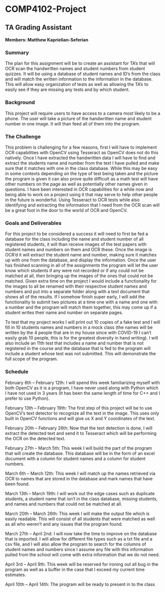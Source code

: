 # COMP4102-Project
## TA Grading Assistant
#### Members: Matthew Kaprielian-Seferian

### Summary
The plan for this assignment will be to create an assistant for TA’s that will OCR scan the handwritten names and student numbers from student quizzes. It will be using a database of student names and ID’s from the class and will match the written information to the information in the database. This will allow easy organization of tests as well as allowing the TA’s to easily see if they are missing any tests and by which student.

### Background
This project will require users to have access to a camera most likely to be a phone. The user will take a picture of the handwritten name and student number in one image. It will than feed all of them into the program.

### The Challenge
This problem is challenging for a few reasons, first I will have to implement OCR capabilities with OpenCV using Tesseract as OpenCV does not do this natively. Once I have extracted the handwritten data I will have to find and extract the students name and number from the text I have pulled and make sure that it matches with one in the class database. While this may be easy in some contexts depending on the type of test being taken and the picture the program is given it can also prove quite difficult as a math test will have other numbers on the page as well as potentially other names given in questions. I have been interested in OCR capabilities for a while now and being able to work on a project using it that may serve to help other people in the future is wonderful. Using Tesseract to OCR tests while also identifying and extracting the information that I need from the OCR scan will be a great foot in the door to the world of OCR and OpenCV.

### Goals and Deliverables
For this project to be considered a success it will need to first be fed a database for the class including the name and student number of all registered students, it will than receive images of the test papers with student names and numbers on them and OCR these. Once the image is OCR’d it will extract the student name and number, making sure it matches up with one from the database, and display the information. Once the user has finished scanning in all of the assignments the program will let the user know which students if any were not recorded or if any could not be matched at all, then bringing up the images of the ones that could not be matched. Given extra time on the project I would include a functionality for the images to all be renamed with their respective student names and numbers and put into a separate folder along with a text document that shows all of the results. If I somehow finish super early, I will add the functionality to submit two pictures at a time one with a name and one with a number and the program will match them together, this may come up if a student writes their name and number on separate pages.

To test that my project works I will print out 10 copies of a fake test and I will fill in 10 students names and numbers in a mock class (the names will be written by the 4 people that are in my house since with COVID-19 I can’t easily grab 10 people, this is for the greatest diversity in hand writing). I will also include an 11th test that includes a name and number that is not registered in the course and the database that is fed to the program will include a student whose test was not submitted. This will demonstrate the full scope of the program.

### Schedule
February 6th – February 12th: I will spend this week familiarizing myself with both OpenCV as it is a program, I have never used along with Python which I have not used in 3 years (It has been the same length of time for C++ and I prefer to use Python).

February 13th – February 19th: The first step of this project will be to use OpenCV’s text detector to recognize all the text in the image. This uses only built in OpenCV functions and will give us X and Y coordinates of the text.

February 20th – February 26th: Now that the text detection is done, I will extract the detected text and send it to Tesseract which will be performing the OCR on the detected text.

February 27th – March 5th: This week I will build the part of the program that will create the database. This database will be in the form of an excel document with a column for student names and a column for student numbers.

March 6th – March 12th: This week I will match up the names retrieved via OCR to names that are stored in the database and mark names that have been found.

March 13th – March 19th: I will work out the edge cases such as duplicate students, a student name that isn’t in the class database, missing students, and names and numbers that could not be matched at all.

March 20th – March 26th: This week I will make the output file which is easily readable. This will consist of all students that were matched as well as all who weren’t and any issues that the program found.

March 27th – April 2nd: I will now take the time to improve on the database that is imported. I will allow for different file types such as a txt file and a csv file, and I will also allow the program to search for the columns of student names and numbers since I assume any file with this information pulled from the school will come with extra information that we do not need.


April 3rd – April 9th: This week will be reserved for ironing out all bug in the program as well as a buffer in the case that I exceed my current time estimates.

April 10th – April 14th: The program will be ready to present in to the class
